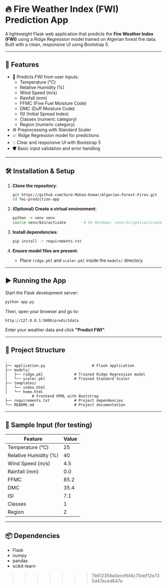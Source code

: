 # 🔥 Fire Weather Index (FWI) Prediction App

A lightweight Flask web application that predicts the **Fire Weather Index (FWI)** using a Ridge Regression model trained on Algerian forest fire data. Built with a clean, responsive UI using Bootstrap 5.

---

## 🚀 Features

- 🔢 Predicts FWI from user inputs:
  - Temperature (°C)
  - Relative Humidity (%)
  - Wind Speed (m/s)
  - Rainfall (mm)
  - FFMC (Fine Fuel Moisture Code)
  - DMC (Duff Moisture Code)
  - ISI (Initial Spread Index)
  - Classes (numeric category)
  - Region (numeric category)
- ⚙️ Preprocessing with Standard Scaler
- 📈 Ridge Regression model for predictions
- 💡 Clear and responsive UI with Bootstrap 5
- 🛡️ Basic input validation and error handling

---

## 🛠️ Installation & Setup

1. **Clone the repository**:
   ```bash
   git https://github.com/Sure-Mohan-Kumar/Algerian-Forest-Fires.git
   cd fwi-prediction-app
   ```

2. **(Optional) Create a virtual environment**:
   ```bash
   python -m venv venv
   source venv/bin/activate        # On Windows: venv\Scripts\activate
   ```

3. **Install dependencies**:
   ```bash
   pip install -r requirements.txt
   ```

4. **Ensure model files are present**:
   - Place `ridge.pkl` and `scaler.pkl` inside the `models/` directory.

---

## ▶️ Running the App

Start the Flask development server:
```bash
python app.py
```

Then, open your browser and go to:
```
http://127.0.0.1:5000/predictdata
```

Enter your weather data and click **"Predict FWI"**.

---

## 🧭 Project Structure

```
.
├── application.py                     # Flask application
├── models/
│   ├── ridge.pkl              # Trained Ridge Regression model
│   └── scaler.pkl             # Trained Standard Scaler
├── templates/
│   └── index.html
│   └── home.html
            # Frontend HTML with Bootstrap
├── requirements.txt           # Project dependencies
└── README.md                  # Project documentation
```

---

## 🧪 Sample Input (for testing)

| Feature             | Value   |
|---------------------|---------|
| Temperature (°C)    | 25      |
| Relative Humidity (%) | 40    |
| Wind Speed (m/s)    | 4.5     |
| Rainfall (mm)       | 0.0     |
| FFMC                | 85.2    |
| DMC                 | 35.4    |
| ISI                 | 7.1     |
| Classes             | 1       |
| Region              | 2       |

---

## 📦 Dependencies

- Flask  
- numpy  
- pandas  
- scikit-learn  

>>>>>>> 7b612358a0ecefbf4c75ebf12e735d47eced647e
